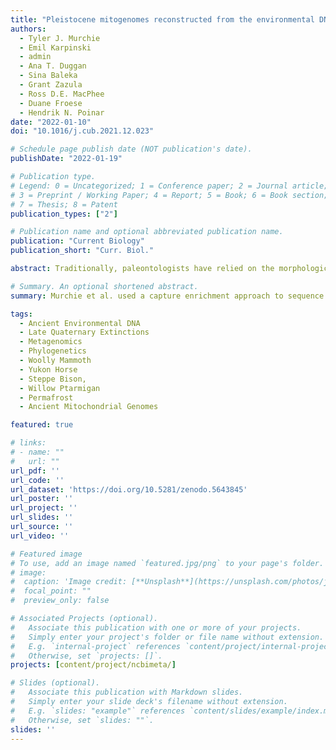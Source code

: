 ```yaml
---
title: "Pleistocene mitogenomes reconstructed from the environmental DNA of permafrost sediments"
authors:
  - Tyler J. Murchie
  - Emil Karpinski
  - admin
  - Ana T. Duggan
  - Sina Baleka
  - Grant Zazula
  - Ross D.E. MacPhee
  - Duane Froese
  - Hendrik N. Poinar
date: "2022-01-10"
doi: "10.1016/j.cub.2021.12.023"

# Schedule page publish date (NOT publication's date).
publishDate: "2022-01-19"

# Publication type.
# Legend: 0 = Uncategorized; 1 = Conference paper; 2 = Journal article;
# 3 = Preprint / Working Paper; 4 = Report; 5 = Book; 6 = Book section;
# 7 = Thesis; 8 = Patent
publication_types: ["2"]

# Publication name and optional abbreviated publication name.
publication: "Current Biology"
publication_short: "Curr. Biol."

abstract: Traditionally, paleontologists have relied on the morphological features of bones and teeth to reconstruct the evolutionary relationships of extinct animals. In recent decades, the analysis of ancient DNA recovered from macrofossils has provided a powerful means to evaluate these hypotheses and develop novel phylogenetic models. Although a great deal of life history data can be extracted from bones, their scarcity and associated biases limit their information potential. The paleontological record of Beringia—the unglaciated areas and former land bridge between northeast Eurasia and northwest North America—is relatively robust thanks to its perennially frozen ground favoring fossil preservation. However, even here, the macrofossil record is significantly lacking in small-bodied fauna (e.g., rodents and birds), whereas questions related to migration and extirpation, even among well-studied taxa, remain crudely resolved. The growing sophistication of ancient environmental DNA (eDNA) methods have allowed for the identification of species within terrestrial/aquatic ecosystems in paleodietary reconstructions and facilitated genomic reconstructions from cave contexts. Murchie et al. used a capture enrichment approach to sequence a diverse range of faunal and floral DNA from permafrost silts deposited during the Pleistocene-Holocene transition. Here, we expand on their work with the mitogenomic assembly and phylogenetic placement of Equus caballus (caballine horse), Bison priscus (steppe bison), Mammuthus primigenius (woolly mammoth), and Lagopus lagopus (willow ptarmigan) eDNA from multiple permafrost cores spanning the last 40,000 years. We identify a diverse metagenomic spectra of Pleistocene fauna and identify the eDNA co-occurrence of distinct Eurasian and American mitogenomic lineages.

# Summary. An optional shortened abstract.
summary: Murchie et al. used a capture enrichment approach to sequence a diverse range of faunal and floral DNA from permafrost silts deposited during the Pleistocene-Holocene transition.

tags:
  - Ancient Environmental DNA
  - Late Quaternary Extinctions
  - Metagenomics
  - Phylogenetics
  - Woolly Mammoth
  - Yukon Horse
  - Steppe Bison, 
  - Willow Ptarmigan
  - Permafrost
  - Ancient Mitochondrial Genomes

featured: true

# links:
# - name: ""
#   url: ""
url_pdf: ''
url_code: ''
url_dataset: 'https://doi.org/10.5281/zenodo.5643845'
url_poster: ''
url_project: ''
url_slides: ''
url_source: ''
url_video: ''

# Featured image
# To use, add an image named `featured.jpg/png` to your page's folder.
# image:
#  caption: 'Image credit: [**Unsplash**](https://unsplash.com/photos/jdD8gXaTZsc)'
#  focal_point: ""
#  preview_only: false

# Associated Projects (optional).
#   Associate this publication with one or more of your projects.
#   Simply enter your project's folder or file name without extension.
#   E.g. `internal-project` references `content/project/internal-project/index.md`.
#   Otherwise, set `projects: []`.
projects: [content/project/ncbimeta/]

# Slides (optional).
#   Associate this publication with Markdown slides.
#   Simply enter your slide deck's filename without extension.
#   E.g. `slides: "example"` references `content/slides/example/index.md`.
#   Otherwise, set `slides: ""`.
slides: ''
---
```

